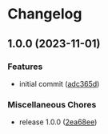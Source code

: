 # Changelog

## 1.0.0 (2023-11-01)


### Features

* initial commit ([adc365d](https://github.com/Nolway/vite-grakkit-hrm/commit/adc365d4c60841d7758062b1175ac0d1628f735d))


### Miscellaneous Chores

* release 1.0.0 ([2ea68ee](https://github.com/Nolway/vite-grakkit-hrm/commit/2ea68ee08d12e02b5f04bfbdf809c75b6cebbb65))
